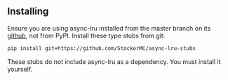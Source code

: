 ## Installing


Ensure you are using async-lru installed from the master branch on its [github](https://github.com/aio-libs/async-lru), not from PyPI. Install these type stubs from git:

```sh
pip install git+https://github.com/StockerMC/async-lru-stubs
```

These stubs do not include async-lru as a dependency. You must install it yourself.
